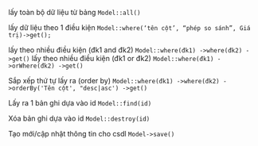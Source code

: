 lấy toàn bộ dữ liệu từ bảng `Model::all()`

lấy dữ liệu theo 1 điều kiện
`Model::where(‘tên cột’, “phép so sánh”, Giá trị)->get();`

lấy theo nhiều điều kiện (đk1 and đk2)
`Model::where(đk1)
        ->where(đk2)
        ->get()`
lấy theo nhiều điều kiện (đk1 or đk2)
`Model::where(đk1)
        ->orWhere(đk2)
        ->get()`

Sắp xếp thứ tự lấy ra (order by)
`Model::where(đk1)
        ->where(đk2)
        ->orderBy('Tên cột', "desc|asc')
        ->get()`

Lấy ra 1 bản ghi dựa vào id
`Model::find(id)`

Xóa bản ghi dựa vào id
`Model::destroy(id)`

Tạo mới/cập nhật thông tin cho csdl
`Model->save()`